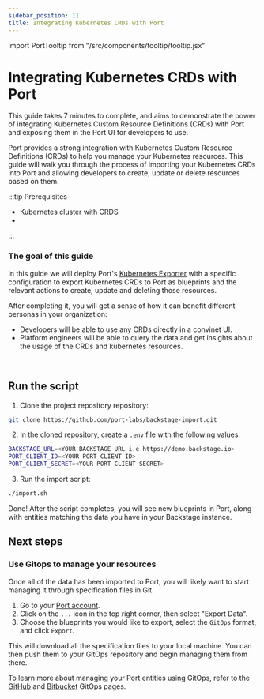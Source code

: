 ```yaml
---
sidebar_position: 11
title: Integrating Kubernetes CRDs with Port
---
```


import PortTooltip from "/src/components/tooltip/tooltip.jsx"

# Integrating Kubernetes CRDs with Port

This guide takes 7 minutes to complete, and aims to demonstrate the power of integrating Kubernetes Custom Resource Definitions (CRDs) with Port and exposing them in the Port UI for developers to use.

Port provides a strong integration with Kubernetes Custom Resource Definitions (CRDs) to help you manage your Kubernetes resources. This guide will walk you through the process of importing your Kubernetes CRDs into Port and allowing developers to create, update or delete resources based on them.

:::tip Prerequisites

- Kubernetes cluster with CRDS
- 

:::

### The goal of this guide

In this guide we will deploy Port's [Kubernetes Exporter](../build-your-software-catalog/sync-data-to-catalog/kubernetes/kubernetes.md) with a specific configuration to export Kubernetes CRDs to Port as <PortTooltip id="blueprint">blueprints</PortTooltip> and the relevant <PortTooltip id="action">actions</PortTooltip> to create, update and deleting those resources.

After completing it, you will get a sense of how it can benefit different personas in your organization:

- Developers will be able to use any CRDs directly in a convinet UI.
- Platform engineers will be able to query the data and get insights about the usage of the CRDs and kubernetes resources.

<br/>

## Run the script

1. Clone the project repository repository:

```bash showLineNumbers
git clone https://github.com/port-labs/backstage-import.git
```

2. In the cloned repository, create a `.env` file with the following values:

```bash showLineNumbers
BACKSTAGE_URL=<YOUR BACKSTAGE URL i.e https://demo.backstage.io>
PORT_CLIENT_ID=<YOUR PORT CLIENT ID>
PORT_CLIENT_SECRET=<YOUR PORT CLIENT SECRET>
```

3. Run the import script:

```bash showLineNumbers
./import.sh
```

Done! After the script completes, you will see new <PortTooltip id="blueprint">blueprints</PortTooltip> in Port, along with <PortTooltip id="entity">entities</PortTooltip> matching the data you have in your Backstage instance.

## Next steps

### Use Gitops to manage your resources

Once all of the data has been imported to Port, you will likely want to start managing it through specification files in Git.

1. Go to your [Port account](https://app.getport.io/).
2. Click on the `...` icon in the top right corner, then select "Export Data".
3. Choose the blueprints you would like to export, select the `GitOps` format, and click `Export`.

This will download all the specification files to your local machine. You can then push them to your GitOps repository and begin managing them from there.

To learn more about managing your Port entities using GitOps, refer to the [GitHub](/build-your-software-catalog/sync-data-to-catalog/git/github/gitops/gitops.md) and [Bitbucket](/build-your-software-catalog/sync-data-to-catalog/git/bitbucket/gitops/gitops.md) GitOps pages.
